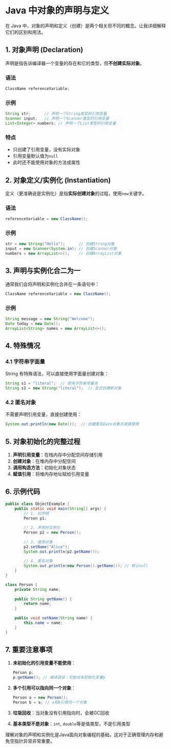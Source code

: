 # Java 中对象的声明与定义

在 Java 中，对象的声明和定义（创建）是两个相关但不同的概念。让我详细解释它们的区别和用法。

## 1. 对象声明 (Declaration)

声明是指告诉编译器一个变量的存在和它的类型，但**不创建实际对象**。

### 语法
```java
ClassName referenceVariable;
```

### 示例
```java
String str;      // 声明一个String类型的引用变量
Scanner input;   // 声明一个Scanner类型的引用变量
List<Integer> numbers; // 声明一个List类型的引用变量
```

### 特点
- 只创建了引用变量，没有实际对象
- 引用变量默认值为`null`
- 此时还不能使用对象的方法或属性

## 2. 对象定义/实例化 (Instantiation)

定义（更准确说是实例化）是指**实际创建对象**的过程，使用`new`关键字。

### 语法
```java
referenceVariable = new ClassName();
```

### 示例
```java
str = new String("Hello");      // 创建String对象
input = new Scanner(System.in); // 创建Scanner对象
numbers = new ArrayList<>();    // 创建ArrayList对象
```

## 3. 声明与实例化合二为一

通常我们会将声明和实例化合并在一条语句中：

```java
ClassName referenceVariable = new ClassName();
```

### 示例
```java
String message = new String("Welcome");
Date today = new Date();
ArrayList<String> names = new ArrayList<>();
```

## 4. 特殊情况

### 4.1 字符串字面量

String 有特殊语法，可以直接使用字面量创建对象：

```java
String s1 = "literal";  // 使用字符串常量池
String s2 = new String("literal");  // 显式创建新对象
```

### 4.2 匿名对象

不需要声明引用变量，直接创建使用：

```java
System.out.println(new Date());  // 创建匿名Date对象并直接使用
```

## 5. 对象初始化的完整过程

1. **声明引用变量**：在栈内存中分配空间存储引用
2. **创建对象**：在堆内存中分配空间
3. **调用构造方法**：初始化对象状态
4. **赋值引用**：将堆内存地址赋给引用变量

## 6. 示例代码

```java
public class ObjectExample {
    public static void main(String[] args) {
        // 1. 仅声明
        Person p1;
        
        // 2. 声明并实例化
        Person p2 = new Person();
        
        // 3. 使用对象
        p2.setName("Alice");
        System.out.println(p2.getName());
        
        // 4. 匿名对象
        System.out.println(new Person().getName()); // 默认null
    }
}

class Person {
    private String name;
    
    public String getName() {
        return name;
    }
    
    public void setName(String name) {
        this.name = name;
    }
}
```

## 7. 重要注意事项

1. **未初始化的引用变量不能使用**：
   ```java
   Person p;
   p.getName(); // 编译错误：可能尚未初始化变量p
   ```

2. **多个引用可以指向同一个对象**：
   ```java
   Person a = new Person();
   Person b = a; // a和b引用同一个对象
   ```

3. **垃圾回收**：当对象没有引用指向时，会被GC回收

4. **基本类型不是对象**：`int`, `double`等是值类型，不是引用类型

理解对象的声明和实例化是Java面向对象编程的基础，这对于正确管理内存和避免空指针异常非常重要。
